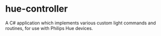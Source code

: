 # hue-controller
A C# application which implements various custom light commands and routines, for use with Philips Hue devices.
